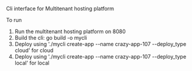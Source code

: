 Cli interface for Multitenant hosting platform

To run
1. Run the multitenant hosting platform on 8080
2. Build the cli: go build -o mycli
3. Deploy using './mycli  create-app --name crazy-app-107 --deploy_type cloud' for cloud
4. Deploy using './mycli  create-app --name crazy-app-107 --deploy_type local' for local

